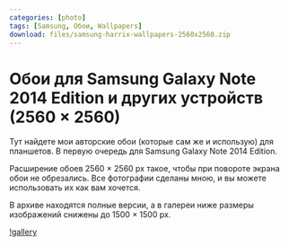 ```yaml
---
categories: [photo]
tags: [Samsung, Обои, Wallpapers]
download: files/samsung-harrix-wallpapers-2560x2560.zip
---
```


# Обои для Samsung Galaxy Note 2014 Edition и других устройств (2560 × 2560)

Тут найдете мои авторские обои (которые сам же и использую) для планшетов. В первую очередь для Samsung Galaxy Note 2014 Edition.

Расширение обоев 2560 × 2560 px такое, чтобы при повороте экрана обои не обрезались. Все фотографии сделаны мною, и вы можете использовать их как вам хочется.

В архиве находятся полные версии, а в галереи ниже размеры изображений снижены до 1500 × 1500 px.

[!gallery](gallery)
